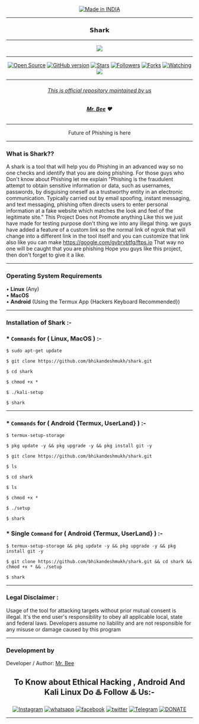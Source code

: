 <p align="center">
  <a href="https://www.instagram.com/bhikan_deshmukh><img title="Built With Love" src="https://forthebadge.com/images/badges/built-with-love.svg">
<p align="center">
  <a href="https://www.instagram.com/bhikan_deshmukh"><img title="Made in INDIA" src="https://img.shields.io/badge/MADE%20IN-INDIA-SCRIPT?colorA=%23ff8100&colorB=%23017e40&colorC=%23ff0000&style=for-the-badge"></a>

-------------------------------------------------------------------------------------

### <p align="center"> 𝗦𝗵𝗮𝗿𝗸

-------------------------------------------------------------------------------------

<p align="center">
  <img src="https://user-images.githubusercontent.com/64035221/92106331-df7b5000-ee01-11ea-9f16-c0a62a027b27.jpg">
</p>

-------------------------------------------------------------------------------------

<p align="center">
<a href="https://www.instagram.com/bhikan_deshmukh"><img title="Open Source" src="https://img.shields.io/badge/Open%20Source-%E2%99%A5-red" ></a>
 <a href="https://www.instagram.com/bhikan_deshmukh"><img title="GitHub version" src="https://d25lcipzij17d.cloudfront.net/badge.svg?id=gh&type=6&v=5.0.0&x2=0" ></a>
 <a href="https://www.instagram.com/bhikan_deshmukh"><img title="Stars" src="https://img.shields.io/github/stars/bhikandeshmukh/shark?style=social" ></a>
<a href="https://github.com/bhikandeshmukh/followers"><img title="Followers" src="https://img.shields.io/github/followers/bhikandeshmukh?color=blue&style=flat-square"></a>
<a href="https://github.com/bhikandeshmukh/shark/network/members"><img title="Forks" src="https://img.shields.io/github/forks/bhikandeshmukh/MrBeePack?color=red&style=flat-square"></a>
<a href="https://github.com/bhikandeshmukh/shark/watchers"><img title="Watching" src="https://img.shields.io/github/watchers/bhikandeshmukh/shark?label=Watchers&color=blue&style=flat-square"></a>
<a href="#"><img src="https://badges.pufler.dev/visits/bhikandeshmukh/shark">
</p>

-------------------------------------------------------------------------------------

###### <p align="center">*This is official repository maintained by us*
###### <p align="center"> *[**Mr. Bee**](https://www.instagram.com/bhikan_deshmukh/) ❤️*

-------------------------------------------------------------------------------------

<p align="center"> Future of Phishing is here

-------------------------------------------------------------------------------------

### What is Shark??

A shark is a tool that will help you do Phishing in an advanced way so no one checks and identify that you are doing phishing.
For those guys who Don't know about Phishing let me explain "Phishing is the fraudulent attempt to obtain sensitive information or data, such as usernames, passwords, by disguising oneself as a trustworthy entity in an electronic communication. Typically carried out by email spoofing, instant messaging, and text messaging, phishing often directs users to enter personal information at a fake website which matches the look and feel of the legitimate site."
This Project Does not Promote anything Like this we just have made for testing purpose don't thing we into any illegal thing.
we guys have added a feature of a custom link so the normal link of ngrok that will change into a different link in the tool itself and you can customize that link also like you can make https://google.com/gvbrvbtfg/ftps.io
That way no one will be caught that you are phishing
Hope you guys like this project, then don't forget to give it a like.

-------------------------------------------------------------------------------------

### Operating System Requirements
• **Linux** (Any) <br>
• **MacOS** <br>
• **Android** (Using the Termux App {Hackers Keyboard Recommended}) <br>

-------------------------------------------------------------------------------------

### Installation of Shark :-

### * `Commands` for ( Linux, MacOS ) :-
```
$ sudo apt-get update

$ git clone https://github.com/bhikandeshmukh/shark.git

$ cd shark

$ chmod +x *

$ ./kali-setup

$ shark
```

-------------------------------------------------------------------------------------

### * `Commands` for ( Android {Termux, UserLand} ) :-
```
$ termux-setup-storage

$ pkg update -y && pkg upgrade -y && pkg install git -y

$ git clone https://github.com/bhikandeshmukh/shark.git

$ ls

$ cd shark

$ ls

$ chmod +x *

$ ./setup

$ shark
```

### * Single `Command` for ( Android {Termux, UserLand} ) :-
```
$ termux-setup-storage && pkg update -y && pkg upgrade -y && pkg install git -y

$ git clone https://github.com/bhikandeshmukh/shark.git && cd shark && chmod +x * && ./setup

$ shark
```

-------------------------------------------------------------------------------------

### Legal Disclaimer :

Usage of the tool for attacking targets without prior mutual consent is illegal. It's the end user's responsibility to obey all applicable local, state and federal laws. Developers assume no liability and are not responsible for any misuse or damage caused by this program

-------------------------------------------------------------------------------------

### Development by

Developer / Author: [Mr. Bee](https://www.instagram.com/bhikan_deshmukh/)

### <h2 align="center">To Know about Ethical Hacking , Android And Kali Linux Do ♨️ Follow ♨️ Us:-</h2>
<p align="center">
<a href="https://www.instagram.com/bhikan_deshmukh/"><img title="Instagram" src="https://img.shields.io/badge/instagram-%23E4405F.svg?&style=for-the-badge&logo=instagram&logoColor=white"></a>
<a href="https://wa.me/918600525401"><img title="whatsapp" src="https://img.shields.io/badge/WHATSAPP-%2325D366.svg?&style=for-the-badge&logo=whatsapp&logoColor=white"></a>
<a href="https://www.facebook.com/thebhikandeshmukh"><img title="facebook" src="https://img.shields.io/badge/facebook-%231877F2.svg?&style=for-the-badge&logo=facebook&logoColor=white"></a>
<a href="https://www.twitter.com/bhikan_deshmukh/"><img title="twitter" src="https://img.shields.io/badge/twitter-%231DA1F2.svg?&style=for-the-badge&logo=twitter&logoColor=white"></a>
<a href="https://t.me/dev_aladdin"><img title="Telegram" src="https://img.shields.io/badge/Telegram-blue?style=for-the-badge&logo=Telegram"></a>
<a href="https://rzp.io/l/mrbee"><img title="DONATE" src="https://img.shields.io/badge/DONATE-yellow?style=for-the-badge&logo=google-pay"></a>
</p>

-------------------------------------------------------------------------------------
